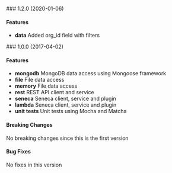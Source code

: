 <a name="1.2.0"></a> ### 1.2.0 (2020-01-06)

#### Features
* **data** Added org_id field with filters

<a name="1.0.0"></a> ### 1.0.0 (2017-04-02)

#### Features
* **mongodb** MongoDB data access using Mongoose framework
* **file** File data access 
* **memory** File data access 
* **rest** REST API client and service
* **seneca** Seneca client, service and plugin
* **lambda** Seneca client, service and plugin
* **unit tests** Unit tests using Mocha and Matcha

#### Breaking Changes
No breaking changes since this is the first version

#### Bug Fixes
No fixes in this version

